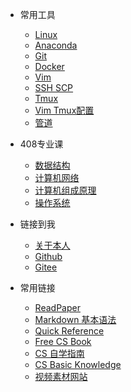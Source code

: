 <!-- _navbar.md -->
* 常用工具
  * [Linux](/ProjectDocs/Tools/Linux.md)
  * [Anaconda](/ProjectDocs/Tools/Anaconda.md)
  * [Git](/ProjectDocs/Tools/Git.md)
  * [Docker](/ProjectDocs/Tools/Docker.md)
  * [Vim](/ProjectDocs/Tools/Vim.md)
  * [SSH SCP](/ProjectDocs/Tools/SSH%20SCP.md)
  * [Tmux](/ProjectDocs/Tools/Tmux.md)
  * [Vim Tmux配置](/ProjectDocs/Tools/Vim%20Tmux配置.md)
  * [管道](/ProjectDocs/Tools/管道.md)

* 408专业课
  * [数据结构](/ProjectDocs/408/数据结构.md)
  * [计算机网络](/ProjectDocs/408/计算机网络.md)
  * [计算机组成原理](/ProjectDocs/408/计算机组成原理.md)
  * [操作系统](/ProjectDocs/408/操作系统.md)

* 链接到我
  * [关于本人]() 
  * [Github](https://github.com/TianyaoZhao)
  * [Gitee](https://gitee.com/tianyaozhao)

* 常用链接
  * [ReadPaper](https://readpaper.com/)
  * [Markdown 基本语法](https://markdown.com.cn/basic-syntax/)
  * [Quick Reference](https://quickref.cn/)
  * [Free CS Book](https://github.com/yinhonggen/free-programming-books-zh_CN)
  * [CS 自学指南](https://github.com/PKUFlyingPig/cs-self-learning)
  * [CS Basic Knowledge](https://github.com/CS-BAOYAN/CSBasicKnowledge)
  * [视频素材网站](https://www.sohu.com/a/133366976_692322)